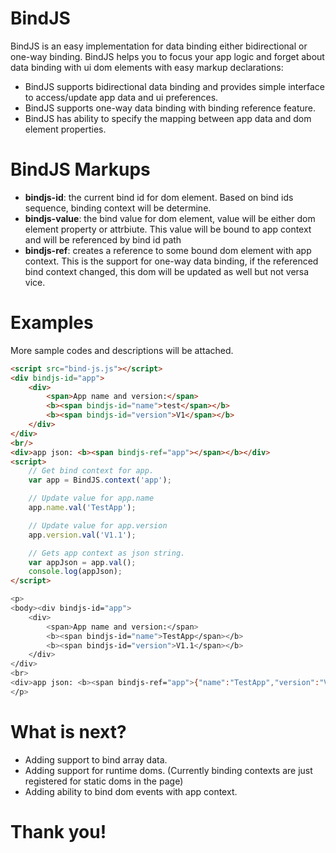 # BindJS
BindJS is an easy implementation for data binding either bidirectional or one-way binding. BindJS helps you to focus your app logic and forget about data binding with ui dom elements with easy markup declarations:
<ul>
  <li>BindJS supports bidirectional data binding and provides simple interface to access/update app data and ui preferences.</li>
  <li>BindJS supports one-way data binding with binding reference feature.</li>
  <li>BindJS has ability to specify the mapping between app data and dom element properties.</li>
</ul>

# BindJS Markups
<ul>
  <li>
    <b>bindjs-id</b>: the current bind id for dom element. Based on bind ids sequence, binding context will be determine.
  </li>
  <li><b>bindjs-value</b>: the bind value for dom element, value will be either dom element property or attrbiute. This value will be bound to app context and will be referenced by bind id path</li>
    <li><b>bindjs-ref</b>: creates a reference to some bound dom element with app context. This is the support for one-way data binding, if the referenced bind context changed, this dom will be updated as well but not versa vice.</li>
</ul>

# Examples
More sample codes and descriptions will be attached.
```html
<script src="bind-js.js"></script>
<div bindjs-id="app">
	<div>
		<span>App name and version:</span>
		<b><span bindjs-id="name">test</span></b>
		<b><span bindjs-id="version">V1</span></b>
	</div>	
</div>
<br/>
<div>app json: <b><span bindjs-ref="app"></span></b></div>
<script>
	// Get bind context for app.
	var app = BindJS.context('app');

	// Update value for app.name
	app.name.val('TestApp');

	// Update value for app.version
	app.version.val('V1.1');

	// Gets app context as json string.
	var appJson = app.val();
	console.log(appJson);
</script>
```
```bash
<p>
<body><div bindjs-id="app">
	<div>
		<span>App name and version:</span>
		<b><span bindjs-id="name">TestApp</span></b>
		<b><span bindjs-id="version">V1.1</span></b>
	</div>	
</div>
<br>
<div>app json: <b><span bindjs-ref="app">{"name":"TestApp","version":"V1.1"}</span></b></div>
</p>
```
	
# What is next?
<ul>
  <li>Adding support to bind array data.</li>
  <li>Adding support for runtime doms. (Currently binding contexts are just registered for static doms in the page) </li>
  <li>Adding ability to bind dom events with app context.</li>
</ul>

# Thank you!
